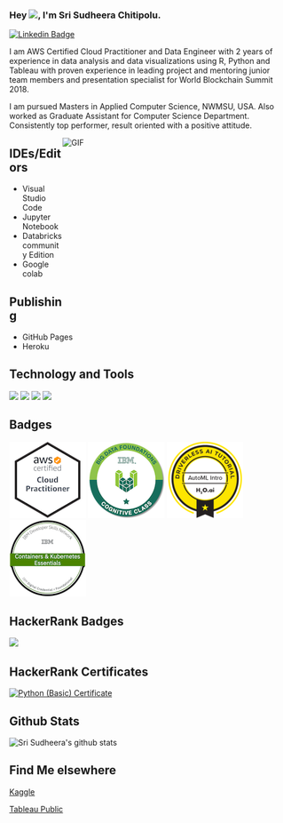 ### Hey <img src="https://media.giphy.com/media/hvRJCLFzcasrR4ia7z/giphy.gif" width="25px">, I'm Sri Sudheera Chitipolu.

[![Linkedin Badge](https://img.shields.io/badge/-LinkedIn-0e76a8?style=flat-square&logo=Linkedin&logoColor=white)](https://www.linkedin.com/in/sri-sudheera-chitipolu/)

I am AWS Certified Cloud Practitioner and Data Engineer with 2 years of experience in data analysis and data visualizations using R, Python and Tableau with proven experience in leading project and mentoring junior team members and presentation specialist for World Blockchain Summit 2018.

I am pursued Masters in Applied Computer Science, NWMSU, USA. Also worked as Graduate Assistant for Computer Science Department. Consistently top performer, result oriented with a positive attitude.

<!--
**sudheera96/sudheera96** is a ✨ _special_ ✨ repository because its `README.md` (this file) appears on your GitHub profile.

Here are some ideas to get you started:

- 🔭 I’m currently working on ...
- 🌱 I’m currently learning ...
- 👯 I’m looking to collaborate on ...
- 🤔 I’m looking for help with ...
- 💬 Ask me about ...
- 📫 How to reach me: ...
- 😄 Pronouns: ...
- ⚡ Fun fact: ...
-->
<img align="right" alt="GIF" src="https://github.com/Gapur/Gapur/blob/master/coding.gif?raw=true" width="408" height="318" />


## IDEs/Editors

*  Visual Studio Code
*  Jupyter Notebook
*  Databricks community Edition
*  Google colab

## Publishing
* GitHub Pages 
* Heroku

## Technology and Tools
![](https://img.shields.io/badge/Code-Python-informational?style=flat&logo=python&logoColor=white&color=2bbc8a)
![](https://img.shields.io/badge/Code-R-informational?style=flat&logo=r&logoColor=white&color=2bbc8a)
![](https://img.shields.io/badge/Visualization-Tableau-informational?style=flat&logo=tableau&logoColor=white&color=2bbc8a)
![](https://img.shields.io/badge/Tools-Kubernetes-informational?style=flat&logo=kubernetes&logoColor=white&color=2bbc8a)



## Badges

![AWS Cloud Practitioner](https://raw.githubusercontent.com/sudheera96/badges/main/aws-certified-cloud-practitioner.png) ![IBM Bigdata Fundamentals](https://raw.githubusercontent.com/sudheera96/badges/main/big-data-foundations-level-1.png)   ![H2o.ai](https://raw.githubusercontent.com/sudheera96/badges/main/badge-8779.png) ![kubernetes,containers](https://raw.githubusercontent.com/sudheera96/badges/main/containers-kubernetes-essentials.png) 

## HackerRank Badges

![](https://raw.githubusercontent.com/nathan-abela/HackerRank-Solutions/master/Badges/sql_5_star.png)

## HackerRank Certificates

<a href="https://www.hackerrank.com/certificates/d21abfa16c95">
    <img src="https://raw.githubusercontent.com/nathan-abela/HackerRank-Solutions/master/Badges/python_basic_skill.png" alt="Python (Basic) Certificate"/>
</a>


## Github Stats

![Sri Sudheera's github stats](https://github-readme-stats.vercel.app/api?username=sudheera96&show_icons=true&theme=radical)


## Find Me elsewhere


[Kaggle](https://www.kaggle.com/srisudheera)

[Tableau Public](https://public.tableau.com/profile/sri1483#!/)
